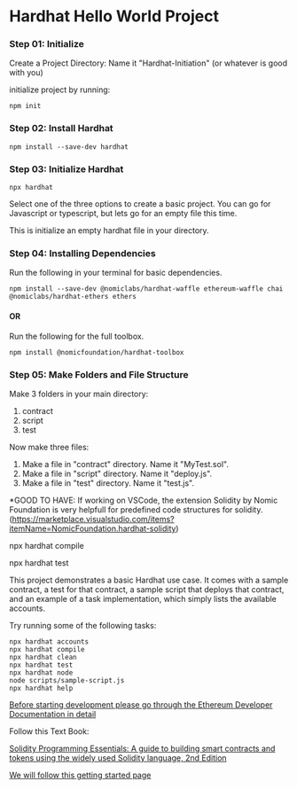 # Hardhat Hello World Project

### Step 01: Initialize 

Create a Project Directory: Name it "Hardhat-Initiation" (or whatever is good with you) 

initialize project by running:

    npm init

### Step 02: Install Hardhat

    npm install --save-dev hardhat
    
### Step 03: Initialize Hardhat

    npx hardhat

Select one of the three options to create a basic project. You can go for Javascript or typescript, but lets go for an empty file this time. 

This is initialize an empty hardhat file in your directory.

### Step 04: Installing Dependencies

Run the following in your terminal for basic dependencies. 

    npm install --save-dev @nomiclabs/hardhat-waffle ethereum-waffle chai @nomiclabs/hardhat-ethers ethers
    
#### OR 

Run the following for the full toolbox.

    npm install @nomicfoundation/hardhat-toolbox

### Step 05: Make Folders and File Structure

Make 3 folders in your main directory:
1. contract
2. script
3. test

Now make three files: 

1. Make a file in "contract" directory. Name it "MyTest.sol".
2. Make a file in "script" directory. Name it "deploy.js".
3. Make a file in "test" directory. Name it "test.js".

*GOOD TO HAVE: If working on VSCode, the extension Solidity by Nomic Foundation is very helpfull for predefined code structures for solidity. 
(https://marketplace.visualstudio.com/items?itemName=NomicFoundation.hardhat-solidity)

npx hardhat compile

npx hardhat test





This project demonstrates a basic Hardhat use case. It comes with a sample contract, a test for that contract, a sample script that deploys that contract, and an example of a task implementation, which simply lists the available accounts.

Try running some of the following tasks:

```shell
npx hardhat accounts
npx hardhat compile
npx hardhat clean
npx hardhat test
npx hardhat node
node scripts/sample-script.js
npx hardhat help
```

[Before starting development please go through the Ethereum Developer Documentation in detail](https://ethereum.org/en/developers/docs/)

Follow this Text Book:

[Solidity Programming Essentials: A guide to building smart contracts and tokens using the widely used Solidity language, 2nd Edition](https://www.amazon.com/Solidity-Programming-Essentials-building-contracts/dp/1803231181/ref=sr_1_2_sspa)

[We will follow this getting started page](https://hardhat.org/getting-started/)
